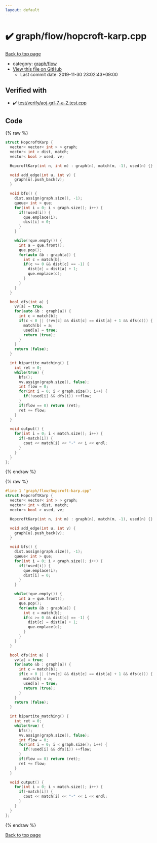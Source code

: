 ```yaml
---
layout: default
---
```


<!-- mathjax config similar to math.stackexchange -->
<script type="text/javascript" async
  src="https://cdnjs.cloudflare.com/ajax/libs/mathjax/2.7.5/MathJax.js?config=TeX-MML-AM_CHTML">
</script>
<script type="text/x-mathjax-config">
  MathJax.Hub.Config({
    TeX: { equationNumbers: { autoNumber: "AMS" }},
    tex2jax: {
      inlineMath: [ ['$','$'] ],
      processEscapes: true
    },
    "HTML-CSS": { matchFontHeight: false },
    displayAlign: "left",
    displayIndent: "2em"
  });
</script>

<script type="text/javascript" src="https://cdnjs.cloudflare.com/ajax/libs/jquery/3.4.1/jquery.min.js"></script>
<script src="https://cdn.jsdelivr.net/npm/jquery-balloon-js@1.1.2/jquery.balloon.min.js" integrity="sha256-ZEYs9VrgAeNuPvs15E39OsyOJaIkXEEt10fzxJ20+2I=" crossorigin="anonymous"></script>
<script type="text/javascript" src="../../../assets/js/copy-button.js"></script>
<link rel="stylesheet" href="../../../assets/css/copy-button.css" />


# :heavy_check_mark: graph/flow/hopcroft-karp.cpp

<a href="../../../index.html">Back to top page</a>

* category: <a href="../../../index.html#2af6c4bb6ad7cfa010303133dc15971f">graph/flow</a>
* <a href="{{ site.github.repository_url }}/blob/master/graph/flow/hopcroft-karp.cpp">View this file on GitHub</a>
    - Last commit date: 2019-11-30 23:02:43+09:00




## Verified with

* :heavy_check_mark: <a href="../../../verify/test/verify/aoj-grl-7-a-2.test.cpp.html">test/verify/aoj-grl-7-a-2.test.cpp</a>


## Code

<a id="unbundled"></a>
{% raw %}
```cpp
struct HopcroftKarp {
  vector< vector< int > > graph;
  vector< int > dist, match;
  vector< bool > used, vv;

  HopcroftKarp(int n, int m) : graph(n), match(m, -1), used(n) {}

  void add_edge(int u, int v) {
    graph[u].push_back(v);
  }

  void bfs() {
    dist.assign(graph.size(), -1);
    queue< int > que;
    for(int i = 0; i < graph.size(); i++) {
      if(!used[i]) {
        que.emplace(i);
        dist[i] = 0;
      }
    }

    while(!que.empty()) {
      int a = que.front();
      que.pop();
      for(auto &b : graph[a]) {
        int c = match[b];
        if(c >= 0 && dist[c] == -1) {
          dist[c] = dist[a] + 1;
          que.emplace(c);
        }
      }
    }
  }

  bool dfs(int a) {
    vv[a] = true;
    for(auto &b : graph[a]) {
      int c = match[b];
      if(c < 0 || (!vv[c] && dist[c] == dist[a] + 1 && dfs(c))) {
        match[b] = a;
        used[a] = true;
        return (true);
      }
    }
    return (false);
  }

  int bipartite_matching() {
    int ret = 0;
    while(true) {
      bfs();
      vv.assign(graph.size(), false);
      int flow = 0;
      for(int i = 0; i < graph.size(); i++) {
        if(!used[i] && dfs(i)) ++flow;
      }
      if(flow == 0) return (ret);
      ret += flow;
    }
  }

  void output() {
    for(int i = 0; i < match.size(); i++) {
      if(~match[i]) {
        cout << match[i] << "-" << i << endl;
      }
    }
  }
};

```
{% endraw %}

<a id="bundled"></a>
{% raw %}
```cpp
#line 1 "graph/flow/hopcroft-karp.cpp"
struct HopcroftKarp {
  vector< vector< int > > graph;
  vector< int > dist, match;
  vector< bool > used, vv;

  HopcroftKarp(int n, int m) : graph(n), match(m, -1), used(n) {}

  void add_edge(int u, int v) {
    graph[u].push_back(v);
  }

  void bfs() {
    dist.assign(graph.size(), -1);
    queue< int > que;
    for(int i = 0; i < graph.size(); i++) {
      if(!used[i]) {
        que.emplace(i);
        dist[i] = 0;
      }
    }

    while(!que.empty()) {
      int a = que.front();
      que.pop();
      for(auto &b : graph[a]) {
        int c = match[b];
        if(c >= 0 && dist[c] == -1) {
          dist[c] = dist[a] + 1;
          que.emplace(c);
        }
      }
    }
  }

  bool dfs(int a) {
    vv[a] = true;
    for(auto &b : graph[a]) {
      int c = match[b];
      if(c < 0 || (!vv[c] && dist[c] == dist[a] + 1 && dfs(c))) {
        match[b] = a;
        used[a] = true;
        return (true);
      }
    }
    return (false);
  }

  int bipartite_matching() {
    int ret = 0;
    while(true) {
      bfs();
      vv.assign(graph.size(), false);
      int flow = 0;
      for(int i = 0; i < graph.size(); i++) {
        if(!used[i] && dfs(i)) ++flow;
      }
      if(flow == 0) return (ret);
      ret += flow;
    }
  }

  void output() {
    for(int i = 0; i < match.size(); i++) {
      if(~match[i]) {
        cout << match[i] << "-" << i << endl;
      }
    }
  }
};

```
{% endraw %}

<a href="../../../index.html">Back to top page</a>

